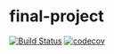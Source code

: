 # final-project

[![Build Status](https://travis-ci.com/skosinskiy/dan-it-final-project.svg?branch=master)](https://travis-ci.com/skosinskiy/dan-it-final-project)
[![codecov](https://codecov.io/gh/skosinskiy/dan-it-final-project/branch/master/graph/badge.svg)](https://codecov.io/gh/skosinskiy/dan-it-final-project)